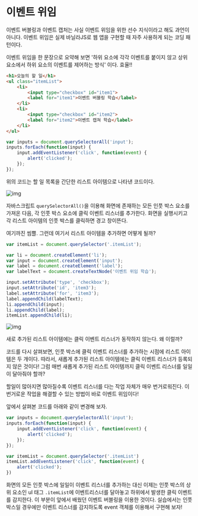 # 이벤트 위임

이벤트 버블링과 이벤트 캡처는 사실 이벤트 위임을 위한 선수 지식이라고 해도 과언이 아니다. 이벤트 위임은 실제 바닐라JS로 웹 앱을 구현할 때 자주 사용하게 되는 코딩 패턴이다.

이벤트 위임을 한 문장으로 요약해 보면 '하위 요소에 각각 이벤트를 붙이지 않고 상위 요소에서 하위 요소의 이벤트를 제어하는 방식' 이다. 효율!!

```html
<h1>오늘의 할 일</h1>
<ul class="itemList">
	<li>
		<input type="checkbox" id="item1">
		<label for="item1">이벤트 버블링 학습</label>
	</li>
	<li>
		<input type="checkbox" id="item2">
		<label for="item2">이벤트 캡쳐 학습</label>
	</li>
</ul>
```

```js
var inputs = document.querySelectorAll('input');
inputs.forEach(function(input) {
	input.addEventListener('click', function(event) {
		alert('clicked');
	});
});
```

위의 코드는 할 일 목록을 간단한 리스트 아이템으로 나타낸 코드이다.

![img](https://joshua1988.github.io/images/posts/web/javascript/event/event-delegation-1.gif)

자바스크립트 `querySelectorAll()`을 이용해 화면에 존재하는 모든 인풋 박스 요소를 가져온 다음, 각 인풋 박스 요소에 클릭 이벤트 리스너를 추가한다. 화면을 실행시키고 각 리스트 아이템의 인풋 박스를 클릭하면 경고 창이뜬다.

여기까진 씸쁠. 그런데 여기서 리스트 아이템을 추가하면 어떻게 될까?

```js
var itemList = document.querySelector('.itemList');

var li = document.createElement('li');
var input = document.createElement('input');
var label = document.createElement('label');
var labelText = document.createTextNode('이벤트 위임 학습');

input.setAttribute('type', 'checkbox');
input.setAttribute('id', 'item3');
label.setAttribute('for', 'item3');
label.appendChild(labelText);
li.appendChild(input);
li.appendChild(label);
itemList.appendChild(li);
```

![img](https://joshua1988.github.io/images/posts/web/javascript/event/event-delegation-2.gif)

새로 추가된 리스트 아이템에는 클릭 이벤트 리스너가 동작하지 않는다. 왜 이럴까?

코드를 다시 살펴보면, 인풋 박스에 클릭 이벤트 리스너를 추가하는 시점에 리스트 아이템은 두 개이다. 따라서, 새롭게 추가된 리스트 아이템에는 클릭 이벤트 리스너가 등록되지 않은 것이다! 그럼 매번 새롭게 추가된 리스트 아이템까지 클릭 이벤트 리스너를 일일이 달아줘야 할까?

할일이 많아지면 많아질수록 이벤트 리스너를 다는 작업 자체가 매우 번거로워진다. 이 번거로운 작업을 해결할 수 있는 방법이 바로 이벤트 위임이다!

앞에서 살펴본 코드를 아래와 같이 변경해 보자.

```js
var inputs = document.querySelectorAll('input');
inputs.forEach(function(input) {
	input.addEventListener('click', function(event) {
		alert('clicked');
	});
});

var itemList = document.querySelector('.itemList')
itemList.addEventListener('click', function(event) {
    alert('clicked');
})
```

화면의 모든 인풋 박스에 일일이 이벤트 리스너를 추가하는 대신 이제는 인풋 박스의 상위 요소인 ul 태그 `.itemList`에 이벤트리스너를 달아놓고 하위에서 발생한 클릭 이벤트를 감지한다. 이 부분이 앞에서 배웠던 이벤트 버블링을 이용한 것이다. 실습에서는 인풋 박스일 경우에만 이벤트 리스너를 감지하도록 event 객체를 이용해서 구현해 보자!